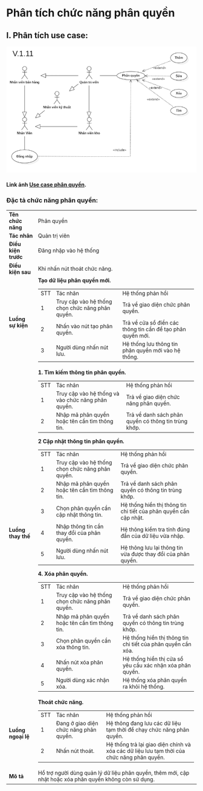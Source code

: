 # Phân tích chức năng phân quyền

## I. Phân tích use case:
  ![use-case-role](images/UseCaseRole.png)

#### Link ảnh [Use case phân quyền](images/UseCaseRole.png).

### Đặc tả chức năng phân quyền:

<table>
  <tbody>
    <tr>
      <td>
        <b>Tên chức năng</b>
      </td>
      <td>Phân quyền</td>
    </tr>
    <tr>
      <td>
        <b>Tác nhân</b>
      </td>
      <td>Quản trị viên</td>
    </tr>
    <tr>
      <td>
        <b>Điều kiện trước</b>
      </td>
      <td>Đăng nhập vào hệ thống</td>
    </tr>
    <tr>
      <td>
        <b>Điều kiện sau</b>
      </td>
      <td>
       Khi nhấn nút thoát chức năng.
      </td>
    </tr>
    <tr>
      <td>
        <b>Luồng sự kiện</b>
      </td>
      <td>
        <table>
          <tbody>
            <span><b>Tạo dữ liệu phân quyền mới.</b></span>
            <tr>
              <td>STT</td>
              <td>Tác nhân</td>
              <td>Hệ thống phản hồi</td>
            </tr>
            <tr>
              <td>1</td>
              <td>Truy cập vào hệ thống chọn chức năng phân quyền.</td>
              <td>
                Trả về giao diện chức phân quyền.
              </td>
            </tr>
            <tr>
              <td>2</td>
              <td>Nhấn vào nút tạo phân quyền.</td>
              <td>
                Trả về cửa sổ điền các thông tin cần để tạo phân quyền mới.
              </td>
            </tr>
            <tr>
              <td>3</td>
              <td>Người dùng nhấn nút lưu.</td>
              <td>
                Hệ thống lưu thông tin phân quyền mới vào hệ thống.
              </td>
            </tr>
          </tbody>
        </table>
      </td>
    </tr>
    <tr>
      <td>
        <b>Luồng thay thế</b>
      </td>
      <td>
        <table>
          <tbody>
            <span><b>1. Tìm kiếm thông tin phân quyền.</b></span>
            <tr>
              <td>STT</td>
              <td>Tác nhân</td>
              <td>Hệ thống phản hồi</td>
            </tr>
            <tr>
              <td>1</td>
              <td>Truy cập vào hệ thống và vào chức năng phân quyền.</td>
              <td>
                Trả về giao diện chức năng phân quyền.
              </td>
            </tr>
            <tr>
              <td>2</td>
              <td>Nhập mã phân quyền hoặc tên cần tìm thông tin.</td>
              <td>
                Trả về danh sách phân quyền có thông tin trùng khớp.
              </td>
            </tr>
          </tbody>
        </table>
        <table>
          <tbody>
            <span><b>2 Cập nhật thông tin phân quyền.</b></span>
            <tr>
              <td>STT</td>
              <td>Tác nhân</td>
              <td>Hệ thống phản hồi</td>
            </tr>
            <tr>
              <td>1</td>
              <td>Truy cập vào hệ thống chọn chức năng phân quyền.</td>
              <td>
                Trả về giao diện chức phân quyền.
              </td>
            </tr>
            <tr>
              <td>2</td>
              <td>Nhập mã phân quyền hoặc tên cần tìm thông tin.</td>
              <td>
                Trả về danh sách phân quyền có thông tin trùng khớp.
              </td>
            </tr>
            <tr>
              <td>3</td>
              <td>Chọn phân quyền cần cập nhật thông tin.</td>
              <td>
                Hệ thống hiển thị thông tin chi tiết của phân quyền cần cập nhật.
              </td>
            </tr>
            <tr>
              <td>4</td>
              <td>Nhập thông tin cần thay đổi của phân quyền.</td>
              <td>
                Hệ thông kiểm tra tính đúng đắn của dữ liệu vừa nhập.
              </td>
            </tr>
            <tr>
              <td>5</td>
              <td>Người dùng nhấn nút lưu.</td>
              <td>
                Hệ thông lưu lại thông tin vừa được thay đổi của phân quyền.
              </td>
            </tr>
          </tbody>
        </table>
        <table>
          <tbody>
            <span><b>4. Xóa phân quyền.</b></span>
            <tr>
              <td>STT</td>
              <td>Tác nhân</td>
              <td>Hệ thống phản hồi</td>
            </tr>
            <tr>
              <td>1</td>
              <td>Truy cập vào hệ thống chọn chức năng phân quyền.</td>
              <td>
                Trả về giao diện chức phân quyền.
              </td>
            </tr>
            <tr>
              <td>2</td>
              <td>Nhập mã phân quyền hoặc tên cần tìm thông tin.</td>
              <td>
                Trả về danh sách phân quyền có thông tin trùng khớp.
              </td>
            </tr>
            <tr>
              <td>3</td>
              <td>Chọn phân quyền cần xóa thông tin.</td>
              <td>
                Hệ thống hiển thị thông tin chi tiết của phân quyền cần xóa.
              </td>
            </tr>
            <tr>
              <td>4</td>
              <td>Nhấn nút xóa phân quyền.</td>
              <td>
                Hệ thống hiển thị cửa sổ yêu cầu xác nhận xóa phân quyền.
              </td>
            </tr>
            <tr>
              <td>5</td>
              <td>Người dùng xác nhận xóa.</td>
              <td>
                Hệ thống xóa phân quyền ra khỏi hệ thống.
              </td>
            </tr>
          </tbody>
        </table>
      </td>
    </tr>
        <tr>
      <td>
        <b>Luồng ngoại lệ</b>
      </td>
      <td>
        <table>
          <tbody>
            <span><b>Thoát chức năng.</b></span>
            <tr>
              <td>STT</td>
              <td>Tác nhân</td>
              <td>Hệ thống phản hồi</td>
            </tr>
            <tr>
              <td>1</td>
              <td>Đang ở giao diện chức năng phân quyền.</td>
              <td>
                Hệ thông đang lưu các dữ liệu tạm thời để chạy chức năng phân quyền.
              </td>
            </tr>
            <tr>
              <td>2</td>
              <td>Nhấn nút thoát.</td>
              <td>
                Hệ thống trả lại giao diện chính và xóa các dữ liệu lưu tạm thời của chức năng phân quyền.
              </td>
            </tr>
          </tbody>
        </table>
      </td>
    </tr>
    <tr>
      <td>
        <b>Mô tả</b>
      </td>
      <td>
        Hổ trợ người dùng quản lý dữ liệu phân quyền, thêm mới, cập nhật hoặc xóa phân quyền không còn sử dụng.
      </td>
    </tr>
  </tbody>
</table>
